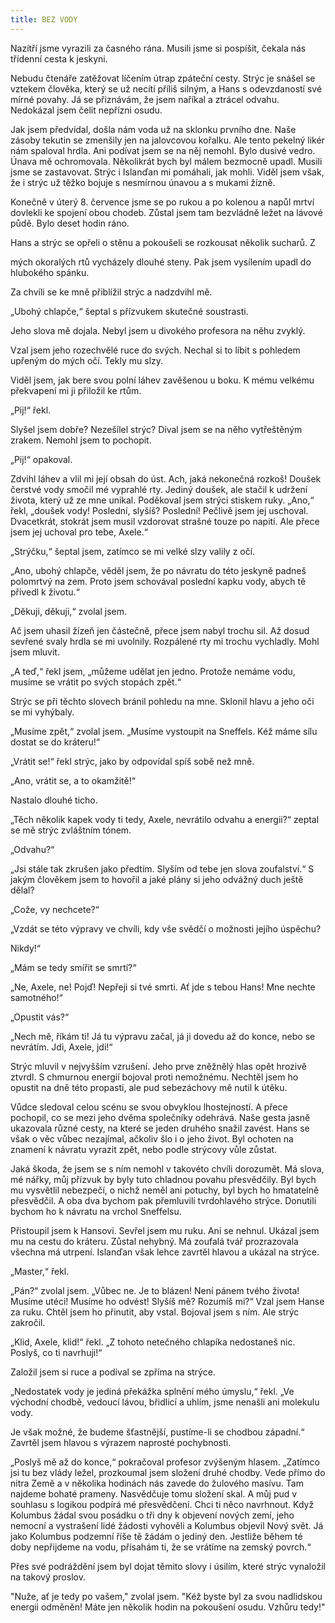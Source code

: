 ```yaml
---
title: BEZ VODY
---
```


Nazítří jsme vyrazili za časného rána. Musili jsme si pospíšit, čekala nás třídenní cesta k jeskyni.

Nebudu čtenáře zatěžovat líčením útrap zpáteční cesty. Strýc je snášel se vztekem člověka, který se už necítí příliš silným, a Hans s odevzdaností své mírné povahy. Já se přiznávám, že jsem naříkal a ztrácel odvahu. Nedokázal jsem čelit nepřízni osudu.

Jak jsem předvídal, došla nám voda už na sklonku prvního dne. Naše zásoby tekutin se zmenšily jen na jalovcovou kořalku. Ale tento pekelný likér nám spaloval hrdla. Ani podívat jsem se na něj nemohl. Bylo dusivé vedro. Únava mě ochromovala. Několikrát bych byl málem bezmocně upadl. Musili jsme se zastavovat. Strýc i Islanďan mi pomáhali, jak mohli. Viděl jsem však, že i strýc už těžko bojuje s nesmírnou únavou a s mukami žízně.

Konečně v úterý 8. července jsme se po rukou a po kolenou a napůl mrtví dovlekli ke spojení obou chodeb. Zůstal jsem tam bezvládně ležet na lávové půdě. Bylo deset hodin ráno.

Hans a strýc se opřeli o stěnu a pokoušeli se rozkousat několik sucharů. Z

mých okoralých rtů vycházely dlouhé steny. Pak jsem vysílením upadl do hlubokého spánku.

Za chvíli se ke mně přiblížil strýc a nadzdvihl mě.

„Ubohý chlapče,“ šeptal s přízvukem skutečné soustrasti.

Jeho slova mě dojala. Nebyl jsem u divokého profesora na něhu zvyklý.

Vzal jsem jeho rozechvělé ruce do svých. Nechal si to líbit s pohledem upřeným do mých očí. Tekly mu slzy.

Viděl jsem, jak bere svou polní láhev zavěšenou u boku. K mému velkému překvapení mi ji přiložil ke rtům.

„Pij!“ řekl.

Slyšel jsem dobře? Nezešílel strýc? Díval jsem se na něho vytřeštěným zrakem. Nemohl jsem to pochopit.

„Pij!“ opakoval.

Zdvihl láhev a vlil mi její obsah do úst. Ach, jaká nekonečná rozkoš! Doušek čerstvé vody smočil mé vyprahlé rty. Jediný doušek, ale stačil k udržení života, který už ze mne unikal. Poděkoval jsem strýci stiskem ruky. „Ano,“ řekl, „doušek vody! Poslední, slyšíš? Poslední! Pečlivě jsem jej uschoval. Dvacetkrát, stokrát jsem musil vzdorovat strašné touze po napití. Ale přece jsem jej uchoval pro tebe, Axele.“

„Strýčku,“ šeptal jsem, zatímco se mi velké slzy valily z očí.

„Ano, ubohý chlapče, věděl jsem, že po návratu do této jeskyně padneš polomrtvý na zem. Proto jsem schovával poslední kapku vody, abych tě přivedl k životu.“

„Děkuji, děkuji,“ zvolal jsem.

Ač jsem uhasil žízeň jen částečně, přece jsem nabyl trochu sil. Až dosud sevřené svaly hrdla se mi uvolnily. Rozpálené rty mi trochu vychladly. Mohl jsem mluvit.

„A teď,“ řekl jsem, „můžeme udělat jen jedno. Protože nemáme vodu, musíme se vrátit po svých stopách zpět.“

Strýc se při těchto slovech bránil pohledu na mne. Sklonil hlavu a jeho oči se mi vyhýbaly.

„Musíme zpět,“ zvolal jsem. „Musíme vystoupit na Sneffels. Kéž máme sílu dostat se do kráteru!“

„Vrátit se!“ řekl strýc, jako by odpovídal spíš sobě než mně.

„Ano, vrátit se, a to okamžitě!“

Nastalo dlouhé ticho.

„Těch několik kapek vody ti tedy, Axele, nevrátilo odvahu a energii?“ zeptal se mě strýc zvláštním tónem.

„Odvahu?“

„Jsi stále tak zkrušen jako předtím. Slyším od tebe jen slova zoufalství.“ S jakým člověkem jsem to hovořil a jaké plány si jeho odvážný duch ještě dělal?

„Cože, vy nechcete?“

„Vzdát se této výpravy ve chvíli, kdy vše svědčí o možnosti jejího úspěchu?

Nikdy!“

„Mám se tedy smířit se smrtí?“

„Ne, Axele, ne! Pojď! Nepřeji si tvé smrti. Ať jde s tebou Hans! Mne nechte samotného!“

„Opustit vás?“

„Nech mě, říkám ti! Já tu výpravu začal, já ji dovedu až do konce, nebo se nevrátím. Jdi, Axele, jdi!“

Strýc mluvil v nejvyšším vzrušení. Jeho prve zněžnělý hlas opět hrozivě ztvrdl. S chmurnou energií bojoval proti nemožnému. Nechtěl jsem ho opustit na dně této propasti, ale pud sebezáchovy mě nutil k útěku.

Vůdce sledoval celou scénu se svou obvyklou lhostejností. A přece pochopil, co se mezi jeho dvěma společníky odehrává. Naše gesta jasně ukazovala různé cesty, na které se jeden druhého snažil zavést. Hans se však o věc vůbec nezajímal, ačkoliv šlo i o jeho život. Byl ochoten na znamení k návratu vyrazit zpět, nebo podle strýcovy vůle zůstat.

Jaká škoda, že jsem se s ním nemohl v takovéto chvíli dorozumět. Má slova, mé nářky, můj přízvuk by byly tuto chladnou povahu přesvědčily. Byl bych mu vysvětlil nebezpečí, o nichž neměl ani potuchy, byl bych ho hmatatelně přesvědčil. A oba dva bychom pak přemluvili tvrdohlavého strýce. Donutili bychom ho k návratu na vrchol Sneffelsu.

Přistoupil jsem k Hansovi. Sevřel jsem mu ruku. Ani se nehnul. Ukázal jsem mu na cestu do kráteru. Zůstal nehybný. Má zoufalá tvář prozrazovala všechna má utrpení. Islanďan však lehce zavrtěl hlavou a ukázal na strýce.

„Master,“ řekl.

„Pán?“ zvolal jsem. „Vůbec ne. Je to blázen! Není pánem tvého života! Musíme utéci! Musíme ho odvést! Slyšíš mě? Rozumíš mi?“ Vzal jsem Hanse za ruku. Chtěl jsem ho přinutit, aby vstal. Bojoval jsem s ním. Ale strýc zakročil.

„Klid, Axele, klid!“ řekl. „Z tohoto netečného chlapíka nedostaneš nic. Poslyš, co ti navrhuji!“

Založil jsem si ruce a podíval se zpříma na strýce.

„Nedostatek vody je jediná překážka splnění mého úmyslu,“ řekl. „Ve východní chodbě, vedoucí lávou, břidlicí a uhlím, jsme nenašli ani molekulu vody.

Je však možné, že budeme šťastnější, pustíme-li se chodbou západní.“ Zavrtěl jsem hlavou s výrazem naprosté pochybnosti.

„Poslyš mě až do konce,“ pokračoval profesor zvýšeným hlasem. „Zatímco jsi tu bez vlády ležel, prozkoumal jsem složení druhé chodby. Vede přímo do nitra Země a v několika hodinách nás zavede do žulového masívu. Tam najdeme bohaté prameny. Nasvědčuje tomu složení skal. A můj pud v souhlasu s logikou podpírá mé přesvědčení. Chci ti něco navrhnout. Když Kolumbus žádal svou posádku o tři dny k objevení nových zemí, jeho nemocní a vystrašení lidé žádosti vyhověli a Kolumbus objevil Nový svět. Já jako Kolumbus podzemní říše tě žádám o jediný den. Jestliže během té doby nepřijdeme na vodu, přísahám ti, že se vrátíme na zemský povrch.“

Přes své podráždění jsem byl dojat těmito slovy i úsilím, které strýc vynaložil na takový proslov.

"Nuže, ať je tedy po vašem," zvolal jsem. "Kéž byste byl za svou nadlidskou energii odměněn! Máte jen několik hodin na pokoušení osudu. Vzhůru tedy!"
